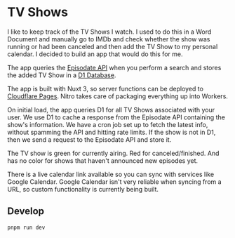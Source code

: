 # TV Shows

I like to keep track of the TV Shows I watch. I used to do this in a Word Document and manually go to IMDb and check whether the show was running or had been canceled and then add the TV Show to my personal calendar. I decided to build an app that would do this for me.

The app queries the [Episodate API](https://www.episodate.com/api) when you perform a search and stores the added TV Show in a [D1 Database](https://www.cloudflare.com/en-gb/develop-platform/d1/).

The app is built with Nuxt 3, so server functions can be deployed to [Cloudflare Pages](https://pages.cloudflare.com/). Nitro takes care of packaging everything up into Workers.

On initial load, the app queries D1 for all TV Shows associated with your user. We use D1 to cache a response from the Episodate API containing the show's information. We have a cron job set up to fetch the latest info, without spamming the API and hitting rate limits. If the show is not in D1, then we send a request to the Episodate API and store it.

The TV show is green for currently airing. Red for canceled/finished. And has no color for shows that haven't announced new episodes yet.

There is a live calendar link available so you can sync with services like Google Calendar. Google Calendar isn't very reliable when syncing from a URL, so custom functionality is currently being built.

## Develop

``` pnpm run dev ```
